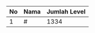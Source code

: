 | No | Nama            | Jumlah Level |
|----|-----------------|--------------|
| 1  | #    |    1334        |
